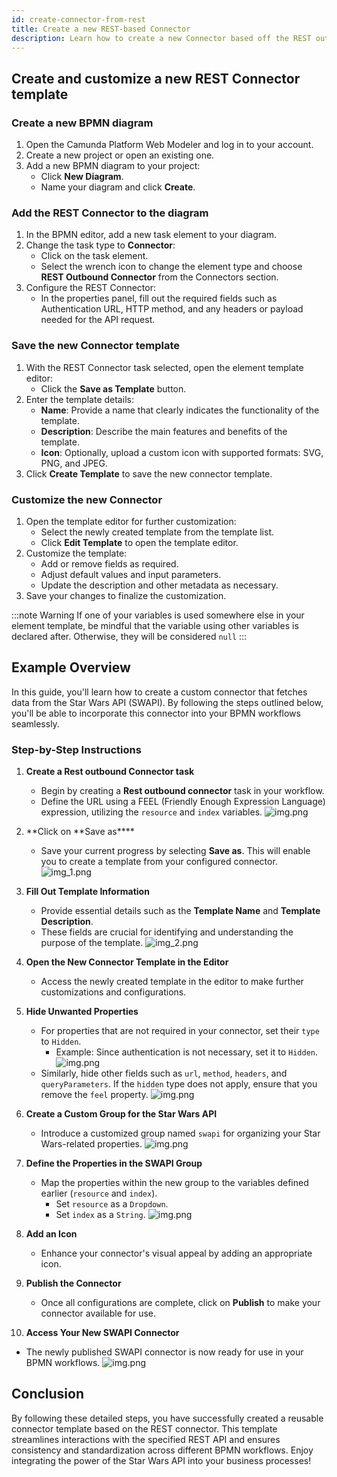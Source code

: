 ```yaml
---
id: create-connector-from-rest
title: Create a new REST-based Connector
description: Learn how to create a new Connector based off the REST outbound Connector.
---
```


## Create and customize a new REST Connector template

### Create a new BPMN diagram

1. Open the Camunda Platform Web Modeler and log in to your account.
2. Create a new project or open an existing one.
3. Add a new BPMN diagram to your project:
   - Click **New Diagram**.
   - Name your diagram and click **Create**.

### Add the REST Connector to the diagram

1. In the BPMN editor, add a new task element to your diagram.
2. Change the task type to **Connector**:
   - Click on the task element.
   - Select the wrench icon to change the element type and choose **REST Outbound Connector** from the Connectors section.
3. Configure the REST Connector:
   - In the properties panel, fill out the required fields such as Authentication URL, HTTP method, and any headers or payload needed for the API request.

### Save the new Connector template

1. With the REST Connector task selected, open the element template editor:
   - Click the **Save as Template** button.
2. Enter the template details:
   - **Name**: Provide a name that clearly indicates the functionality of the template.
   - **Description**: Describe the main features and benefits of the template.
   - **Icon**: Optionally, upload a custom icon with supported formats: SVG, PNG, and JPEG.
3. Click **Create Template** to save the new connector template.

### Customize the new Connector

1. Open the template editor for further customization:
   - Select the newly created template from the template list.
   - Click **Edit Template** to open the template editor.
2. Customize the template:
   - Add or remove fields as required.
   - Adjust default values and input parameters.
   - Update the description and other metadata as necessary.
3. Save your changes to finalize the customization.

:::note Warning
If one of your variables is used somewhere else in your element template, be mindful that the variable using other variables is declared after.
Otherwise, they will be considered `null`
:::

## Example Overview

In this guide, you'll learn how to create a custom connector that fetches data from the Star Wars API (SWAPI). By following the steps outlined below, you'll be able to incorporate this connector into your BPMN workflows seamlessly.

### Step-by-Step Instructions

1. **Create a Rest outbound Connector task**

   - Begin by creating a **Rest outbound connector** task in your workflow.
   - Define the URL using a FEEL (Friendly Enough Expression Language) expression, utilizing the `resource` and `index` variables.
     ![img.png](./img/custom-rest-connector.png)

2. **Click on **Save as\*\*\*\*

   - Save your current progress by selecting **Save as**. This will enable you to create a template from your configured connector.
     ![img_1.png](./img/custom-save-as.png)

3. **Fill Out Template Information**

   - Provide essential details such as the **Template Name** and **Template Description**.
   - These fields are crucial for identifying and understanding the purpose of the template.
     ![img_2.png](./img/custom-save-as-template.png)

4. **Open the New Connector Template in the Editor**

   - Access the newly created template in the editor to make further customizations and configurations.

5. **Hide Unwanted Properties**

   - For properties that are not required in your connector, set their `type` to `Hidden`.
     - Example: Since authentication is not necessary, set it to `Hidden`.
       ![img.png](./img/custom-hide-authentication.png)
   - Similarly, hide other fields such as `url`, `method`, `headers`, and `queryParameters`. If the `hidden` type does not apply, ensure that you remove the `feel` property.
     ![img.png](./img/custom-hide-properties.png)

6. **Create a Custom Group for the Star Wars API**

   - Introduce a customized group named `swapi` for organizing your Star Wars-related properties.
     ![img.png](./img/custom-create-new-group.png)

7. **Define the Properties in the SWAPI Group**

   - Map the properties within the new group to the variables defined earlier (`resource` and `index`).
     - Set `resource` as a `Dropdown`.
     - Set `index` as a `String`.
       ![img.png](./img/custom-add-new-properties.png)

8. **Add an Icon**

   - Enhance your connector's visual appeal by adding an appropriate icon.

9. **Publish the Connector**

   - Once all configurations are complete, click on **Publish** to make your connector available for use.

10. **Access Your New SWAPI Connector**

- The newly published SWAPI connector is now ready for use in your BPMN workflows.
  ![img.png](./img/custom-swapi-connector.png)

## Conclusion

By following these detailed steps, you have successfully created a reusable connector template based on the REST connector. This template streamlines interactions with the specified REST API and ensures consistency and standardization across different BPMN workflows. Enjoy integrating the power of the Star Wars API into your business processes!

